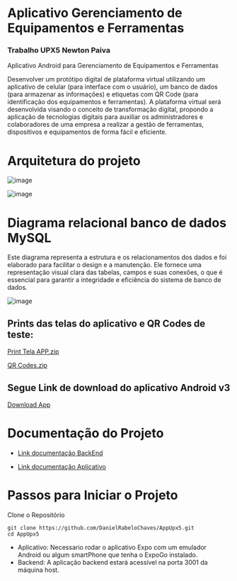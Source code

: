 # Aplicativo Gerenciamento de Equipamentos e Ferramentas

### Trabalho UPX5 Newton Paiva

Aplicativo Android para Gerenciamento de Equipamentos e Ferramentas

Desenvolver um protótipo digital de plataforma virtual utilizando um aplicativo de celular (para interface com o usuário), um banco de dados (para armazenar as informações) e etiquetas com QR Code (para identificação dos equipamentos e ferramentas). A plataforma virtual será desenvolvida visando o conceito de transformação digital, propondo a aplicação de tecnologias digitais para auxiliar os administradores e colaboradores de uma empresa a realizar a gestão de ferramentas, dispositivos e equipamentos de forma fácil e eficiente. 

# Arquitetura do projeto

![image](https://github.com/user-attachments/assets/c7355064-ab3b-498e-bc00-ac0a02f3135a)

![image](https://github.com/user-attachments/assets/576f161b-23f1-4d48-83ab-2f889a687861)

# Diagrama relacional banco de dados MySQL

Este diagrama representa a estrutura e os relacionamentos dos dados e foi elaborado para facilitar o design e a manutenção. Ele fornece uma representação visual clara das tabelas, campos e suas conexões, o que é essencial para garantir a integridade e eficiência do sistema de banco de dados.

![image](https://github.com/user-attachments/assets/b4a6ba5e-34a9-49ab-b72d-786d00070f59)


## Prints das telas do aplicativo e QR Codes de teste:

[Print Tela APP.zip](https://github.com/user-attachments/files/16488707/Print.Tela.APP.zip)

[QR Codes.zip](https://github.com/user-attachments/files/16488708/QR.Codes.zip)


## Segue Link de download do aplicativo Android v3

[Download App](https://drive.google.com/file/d/1ryYsFyjDAbUom3vHk2cxZ2lP3mWumzQp/view?usp=drive_link)


# Documentação do Projeto

*  [Link documentação BackEnd](https://github.com/DanielRabeloChaves/UPX5/tree/main/BackEnd)

*  [Link documentação Aplicativo](https://github.com/DanielRabeloChaves/UPX5/blob/main/Aplicativo/README.md)


# Passos para Iniciar o Projeto

Clone o Repositório

```
git clone https://github.com/DanielRabeloChaves/AppUpx5.git
cd AppUpx5
```

*   Aplicativo: Necessario rodar o aplicativo Expo com um emulador Android ou algum smartPhone que tenha o ExpoGo instalado.
*   Backend: A aplicação backend estará acessível na porta 3001 da máquina host.




